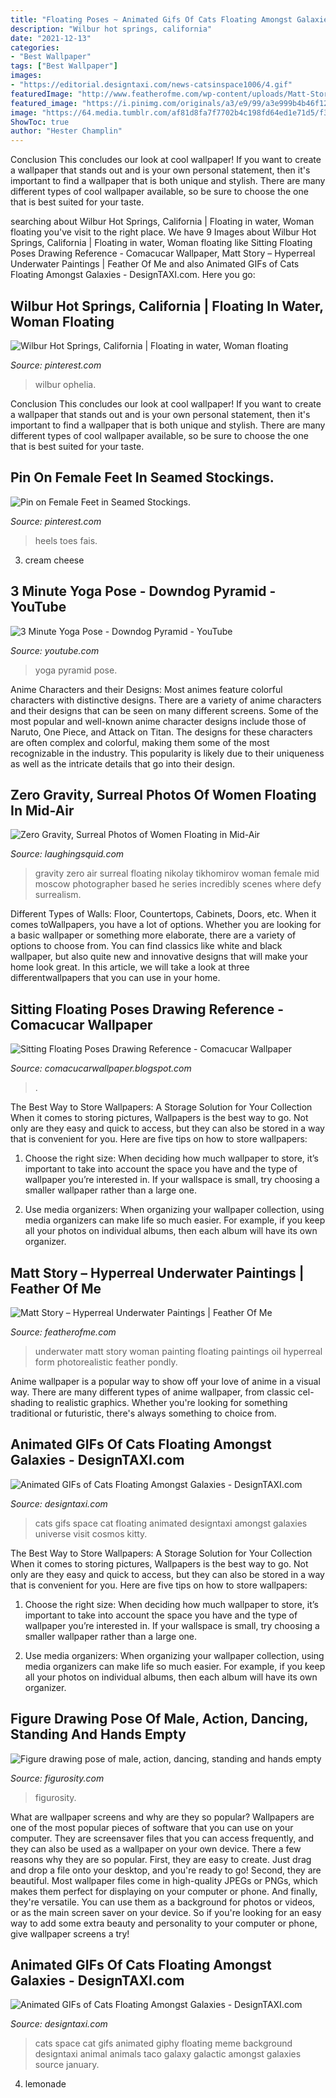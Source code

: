 ```yaml
---
title: "Floating Poses ~ Animated Gifs Of Cats Floating Amongst Galaxies"
description: "Wilbur hot springs, california"
date: "2021-12-13"
categories:
- "Best Wallpaper"
tags: ["Best Wallpaper"]
images:
- "https://editorial.designtaxi.com/news-catsinspace1006/4.gif"
featuredImage: "http://www.featherofme.com/wp-content/uploads/Matt-Story-underwater-woman-682x1024.jpg"
featured_image: "https://i.pinimg.com/originals/a3/e9/99/a3e999b4b46f126e1b7a9644d65a7dcf.jpg"
image: "https://64.media.tumblr.com/af81d8fa7f7702b4c198fd64ed1e71d5/f368d9b6171828bf-79/s1280x1920/2e7387e772e5971c785746798d34f336119c7eac.jpg"
ShowToc: true
author: "Hester Champlin"
---
```



Conclusion
This concludes our look at cool wallpaper! If you want to create a wallpaper that stands out and is your own personal statement, then it's important to find a wallpaper that is both unique and stylish. There are many different types of cool wallpaper available, so be sure to choose the one that is best suited for your taste.

	

		
searching about Wilbur Hot Springs, California | Floating in water, Woman floating you've visit to the right place. We have 9 Images about Wilbur Hot Springs, California | Floating in water, Woman floating like Sitting Floating Poses Drawing Reference - Comacucar Wallpaper, Matt Story – Hyperreal Underwater Paintings | Feather Of Me and also Animated GIFs of Cats Floating Amongst Galaxies - DesignTAXI.com. Here you go:
		
    
## Wilbur Hot Springs, California | Floating In Water, Woman Floating

<img loading=lazy src="https://i.pinimg.com/originals/a3/e9/99/a3e999b4b46f126e1b7a9644d65a7dcf.jpg" onerror="this.onerror=null;this.src='https://tse4.mm.bing.net/th?id=OIP.UJN7xUp3aD7m72NSWET18gHaL7&amp;pid=15.1';" alt="Wilbur Hot Springs, California | Floating in water, Woman floating">

_Source: pinterest.com_

>wilbur ophelia. 

	

Conclusion
This concludes our look at cool wallpaper! If you want to create a wallpaper that stands out and is your own personal statement, then it's important to find a wallpaper that is both unique and stylish. There are many different types of cool wallpaper available, so be sure to choose the one that is best suited for your taste.

    
## Pin On Female Feet In Seamed Stockings.

<img loading=lazy src="https://i.pinimg.com/736x/78/8b/03/788b038689e11c756e033b2a6e3e9007.jpg" onerror="this.onerror=null;this.src='https://tse4.mm.bing.net/th?id=OIP.xy6IuAoHI1rbBcf0pFjEYgHaEr&amp;pid=15.1';" alt="Pin on Female Feet in Seamed Stockings.">

_Source: pinterest.com_

>heels toes fais. 

	

3. cream cheese 

    
## 3 Minute Yoga Pose - Downdog Pyramid - YouTube

<img loading=lazy src="https://i.ytimg.com/vi/pAmHV4SQ_GA/maxresdefault.jpg" onerror="this.onerror=null;this.src='https://tse3.mm.bing.net/th?id=OIP.dQBJypK2LXw3hm_t0tItUAHaEK&amp;pid=15.1';" alt="3 Minute Yoga Pose - Downdog Pyramid - YouTube">

_Source: youtube.com_

>yoga pyramid pose. 

	

Anime Characters and their Designs: Most animes feature colorful characters with distinctive designs.
There are a variety of anime characters and their designs that can be seen on many different screens. Some of the most popular and well-known anime character designs include those of Naruto, One Piece, and Attack on Titan. The designs for these characters are often complex and colorful, making them some of the most recognizable in the industry. This popularity is likely due to their uniqueness as well as the intricate details that go into their design.

    
## Zero Gravity, Surreal Photos Of Women Floating In Mid-Air

<img loading=lazy src="https://laughingsquid.com/wp-content/uploads/2013/05/NikolayTikhomirov6-640x486.jpg" onerror="this.onerror=null;this.src='https://tse1.mm.bing.net/th?id=OIP.cKkt06QCRaQeqfuRP3q4dAHaFn&amp;pid=15.1';" alt="Zero Gravity, Surreal Photos of Women Floating in Mid-Air">

_Source: laughingsquid.com_

>gravity zero air surreal floating nikolay tikhomirov woman female mid moscow photographer based he series incredibly scenes where defy surrealism. 

	

Different Types of Walls: Floor, Countertops, Cabinets, Doors, etc.
When it comes toWallpapers, you have a lot of options. Whether you are looking for a basic wallpaper or something more elaborate, there are a variety of options to choose from. You can find classics like white and black wallpaper, but also quite new and innovative designs that will make your home look great. In this article, we will take a look at three differentwallpapers that you can use in your home.

    
## Sitting Floating Poses Drawing Reference - Comacucar Wallpaper

<img loading=lazy src="https://64.media.tumblr.com/af81d8fa7f7702b4c198fd64ed1e71d5/f368d9b6171828bf-79/s1280x1920/2e7387e772e5971c785746798d34f336119c7eac.jpg" onerror="this.onerror=null;this.src='https://tse4.mm.bing.net/th?id=OIP.Z4gYi8W8S64YrxGwej2a8QHaJp&amp;pid=15.1';" alt="Sitting Floating Poses Drawing Reference - Comacucar Wallpaper">

_Source: comacucarwallpaper.blogspot.com_

>. 

	

The Best Way to Store Wallpapers: A Storage Solution for Your Collection
When it comes to storing pictures, Wallpapers is the best way to go. Not only are they easy and quick to access, but they can also be stored in a way that is convenient for you. Here are five tips on how to store wallpapers:
1) Choose the right size: When deciding how much wallpaper to store, it’s important to take into account the space you have and the type of wallpaper you’re interested in. If your wallspace is small, try choosing a smaller wallpaper rather than a large one.

2) Use media organizers: When organizing your wallpaper collection, using media organizers can make life so much easier. For example, if you keep all your photos on individual albums, then each album will have its own organizer.

    
## Matt Story – Hyperreal Underwater Paintings | Feather Of Me

<img loading=lazy src="http://www.featherofme.com/wp-content/uploads/Matt-Story-underwater-woman-682x1024.jpg" onerror="this.onerror=null;this.src='https://tse3.mm.bing.net/th?id=OIP.SmdjUnGgmmgOoGBuyYgyzgHaLH&amp;pid=15.1';" alt="Matt Story – Hyperreal Underwater Paintings | Feather Of Me">

_Source: featherofme.com_

>underwater matt story woman painting floating paintings oil hyperreal form photorealistic feather pondly. 

	

Anime wallpaper is a popular way to show off your love of anime in a visual way. There are many different types of anime wallpaper, from classic cel-shading to realistic graphics. Whether you're looking for something traditional or futuristic, there's always something to choice from.

    
## Animated GIFs Of Cats Floating Amongst Galaxies - DesignTAXI.com

<img loading=lazy src="https://editorial.designtaxi.com/news-catsinspace1006/11.gif" onerror="this.onerror=null;this.src='https://tse1.mm.bing.net/th?id=OIP.vl2TZ2ptIp153ZcuKjumfgHaHS&amp;pid=15.1';" alt="Animated GIFs of Cats Floating Amongst Galaxies - DesignTAXI.com">

_Source: designtaxi.com_

>cats gifs space cat floating animated designtaxi amongst galaxies universe visit cosmos kitty. 

	

The Best Way to Store Wallpapers: A Storage Solution for Your Collection
When it comes to storing pictures, Wallpapers is the best way to go. Not only are they easy and quick to access, but they can also be stored in a way that is convenient for you. Here are five tips on how to store wallpapers:
1) Choose the right size: When deciding how much wallpaper to store, it’s important to take into account the space you have and the type of wallpaper you’re interested in. If your wallspace is small, try choosing a smaller wallpaper rather than a large one.

2) Use media organizers: When organizing your wallpaper collection, using media organizers can make life so much easier. For example, if you keep all your photos on individual albums, then each album will have its own organizer.

    
## Figure Drawing Pose Of Male, Action, Dancing, Standing And Hands Empty

<img loading=lazy src="https://love.figurosity.com/muses/2e/f8/39/2ef83946-92ed-4f02-bf4e-053c9ea3c79a/normal/2048/pose-02.jpg" onerror="this.onerror=null;this.src='https://tse2.mm.bing.net/th?id=OIP.7kiA8NxCgK9iVrFKh7cPlgHaHa&amp;pid=15.1';" alt="Figure drawing pose of male, action, dancing, standing and hands empty">

_Source: figurosity.com_

>figurosity. 

	

What are wallpaper screens and why are they so popular?
Wallpapers are one of the most popular pieces of software that you can use on your computer. They are screensaver files that you can access frequently, and they can also be used as a wallpaper on your own device. There a few reasons why they are so popular. First, they are easy to create. Just drag and drop a file onto your desktop, and you're ready to go! Second, they are beautiful. Most wallpaper files come in high-quality JPEGs or PNGs, which makes them perfect for displaying on your computer or phone. And finally, they're versatile. You can use them as a background for photos or videos, or as the main screen saver on your device. So if you're looking for an easy way to add some extra beauty and personality to your computer or phone, give wallpaper screens a try!

    
## Animated GIFs Of Cats Floating Amongst Galaxies - DesignTAXI.com

<img loading=lazy src="https://editorial.designtaxi.com/news-catsinspace1006/4.gif" onerror="this.onerror=null;this.src='https://tse4.mm.bing.net/th?id=OIP.8TeMZhk3SbXUxgNiUC9gwAHaKX&amp;pid=15.1';" alt="Animated GIFs of Cats Floating Amongst Galaxies - DesignTAXI.com">

_Source: designtaxi.com_

>cats space cat gifs animated giphy floating meme background designtaxi animal animals taco galaxy galactic amongst galaxies source january. 

	

4. lemonade 

